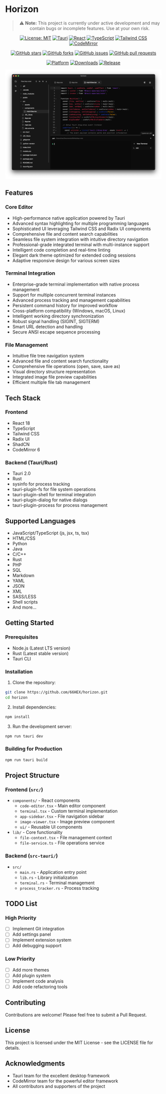 # Horizon

<div align="center">

> ⚠️ **Note:** This project is currently under active development and may contain bugs or incomplete features. Use at your own risk.

[![License: MIT](https://img.shields.io/badge/License-MIT-yellow.svg)](https://opensource.org/licenses/MIT)
[![Tauri](https://img.shields.io/badge/Tauri-2.0-blue.svg)](https://tauri.app)
[![React](https://img.shields.io/badge/React-18-blue.svg)](https://reactjs.org)
[![TypeScript](https://img.shields.io/badge/TypeScript-5.0-blue.svg)](https://www.typescriptlang.org)
[![Tailwind CSS](https://img.shields.io/badge/Tailwind_CSS-4.0-blue.svg)](https://tailwindcss.com)
[![CodeMirror](https://img.shields.io/badge/CodeMirror-6-blue.svg)](https://codemirror.net)

[![GitHub stars](https://img.shields.io/github/stars/66HEX/horizon?style=social)](https://github.com/66HEX/horizon/stargazers)
[![GitHub forks](https://img.shields.io/github/forks/66HEX/horizon?style=social)](https://github.com/66HEX/horizon/network/members)
[![GitHub issues](https://img.shields.io/github/issues/66HEX/horizon)](https://github.com/66HEX/horizon/issues)
[![GitHub pull requests](https://img.shields.io/github/issues-pr/66HEX/horizon)](https://github.com/66HEX/horizon/pulls)

[![Platform](https://img.shields.io/badge/platform-Windows%20%7C%20macOS%20%7C%20Linux-lightgrey)](https://github.com/66HEX/horizon/releases)
[![Downloads](https://img.shields.io/github/downloads/66HEX/horizon/total)](https://github.com/66HEX/horizon/releases)
[![Release](https://img.shields.io/github/release/66HEX/horizon)](https://github.com/66HEX/horizon/releases/latest)

![Horizon Editor Screenshot](screen.png)

</div>


## Features

### Core Editor
- High-performance native application powered by Tauri
- Advanced syntax highlighting for multiple programming languages
- Sophisticated UI leveraging Tailwind CSS and Radix UI components
- Comprehensive file and content search capabilities
- Seamless file system integration with intuitive directory navigation
- Professional-grade integrated terminal with multi-instance support
- Intelligent code completion and real-time linting
- Elegant dark theme optimized for extended coding sessions
- Adaptive responsive design for various screen sizes

### Terminal Integration
- Enterprise-grade terminal implementation with native process management
- Support for multiple concurrent terminal instances
- Advanced process tracking and management capabilities
- Persistent command history for improved workflow
- Cross-platform compatibility (Windows, macOS, Linux)
- Intelligent working directory synchronization
- Robust signal handling (SIGINT, SIGTERM)
- Smart URL detection and handling
- Secure ANSI escape sequence processing

### File Management
- Intuitive file tree navigation system
- Advanced file and content search functionality
- Comprehensive file operations (open, save, save as)
- Visual directory structure representation
- Integrated image file preview capabilities
- Efficient multiple file tab management

## Tech Stack

### Frontend
- React 18
- TypeScript
- Tailwind CSS
- Radix UI
- ShadCN
- CodeMirror 6

### Backend (Tauri/Rust)
- Tauri 2.0
- Rust
- sysinfo for process tracking
- tauri-plugin-fs for file system operations
- tauri-plugin-shell for terminal integration
- tauri-plugin-dialog for native dialogs
- tauri-plugin-process for process management

## Supported Languages
- JavaScript/TypeScript (js, jsx, ts, tsx)
- HTML/CSS
- Python
- Java
- C/C++
- Rust
- PHP
- SQL
- Markdown
- YAML
- JSON
- XML
- SASS/LESS
- Shell scripts
- And more...

## Getting Started

### Prerequisites
- Node.js (Latest LTS version)
- Rust (Latest stable version)
- Tauri CLI

### Installation

1. Clone the repository:
```bash
git clone https://github.com/66HEX/horizon.git
cd horizon
```

2. Install dependencies:
```bash
npm install
```

3. Run the development server:
```bash
npm run tauri dev
```

### Building for Production
```bash
npm run tauri build
```

## Project Structure

### Frontend (`src/`)
- `components/` - React components
  - `code-editor.tsx` - Main editor component
  - `terminal.tsx` - Custom terminal implementation
  - `app-sidebar.tsx` - File navigation sidebar
  - `image-viewer.tsx` - Image preview component
  - `ui/` - Reusable UI components
- `lib/` - Core functionality
  - `file-context.tsx` - File management context
  - `file-service.ts` - File operations service

### Backend (`src-tauri/`)
- `src/`
  - `main.rs` - Application entry point
  - `lib.rs` - Library initialization
  - `terminal.rs` - Terminal management
  - `process_tracker.rs` - Process tracking

## TODO List

### High Priority
- [ ] Implement Git integration
- [ ] Add settings panel
- [ ] Implement extension system
- [ ] Add debugging support

### Low Priority
- [ ] Add more themes
- [ ] Add plugin system
- [ ] Implement code analysis
- [ ] Add code refactoring tools

## Contributing

Contributions are welcome! Please feel free to submit a Pull Request.

## License

This project is licensed under the MIT License - see the LICENSE file for details.

## Acknowledgments

- Tauri team for the excellent desktop framework
- CodeMirror team for the powerful editor framework
- All contributors and supporters of the project